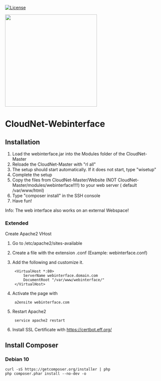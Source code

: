 [![License](https://img.shields.io/badge/License-Apache%202.0-blue.svg)](https://opensource.org/licenses/Apache-2.0)
<br>

<img src="https://cdn.the-systems.eu/icon-transparent-banner.png" width="300px" />

# <b>CloudNet-Webinterface</b>

## Installation

1. Load the webinterface.jar into the Modules folder of the CloudNet-Master
2. Reloade the CloudNet-Master with "rl all"
3. The setup should start automatically. If it does not start, type "wisetup"
4. Complete the setup
5. Copy the files from CloudNet-Master/Website (NOT CloudNet-Master/modules/webinterface!!!!) to your web server (
   default /var/www/html)
6. Type "composer install" in the SSH console
7. Have fun!

Info: The web interface also works on an external Webspace!

### Extended

Create Apache2 VHost

1. Go to /etc/apache2/sites-available
2. Create a file with the extension .conf
   (Example: webinterface.conf)
3. Add the following and customize it.

        <VirtualHost *:80>
            ServerName webinterface.domain.com
            DocumentRoot "/var/www/webinterface/"
        </VirtualHost>

4. Activate the page with

        a2ensite webinterface.com

5. Restart Apache2

        service apache2 restart

6. Install SSL Certificate with https://certbot.eff.org/

## Install Composer

### Debian 10

    curl -sS https://getcomposer.org/installer | php
    php composer.phar install --no-dev -o



   
